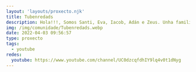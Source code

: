 ```yaml
---
layout: 'layouts/proxecto.njk'
title: Tubenredads
description: Hola!!!, Somos Santi, Eva, Iacob, Adán e Zeus. Unha familia de Galicia, con moitas ganas de mostrarvos as nosas aventuras e desventuras polo noso universo Tubenredad@, nesta canle subiremos videos en familia e tamén por separado, agardamos que vos gusten e que nos acompañedes nesta andaina, Unha forte aperta.
img: /img/comunidade/Tubenredads.webp
date: 2022-04-03 09:56:57
type: proxecto
tags:
  - youtube
redes:
  youtube: https://www.youtube.com/channel/UC0dzcqfdhIY9lq4v0t1dNyg
---
```

